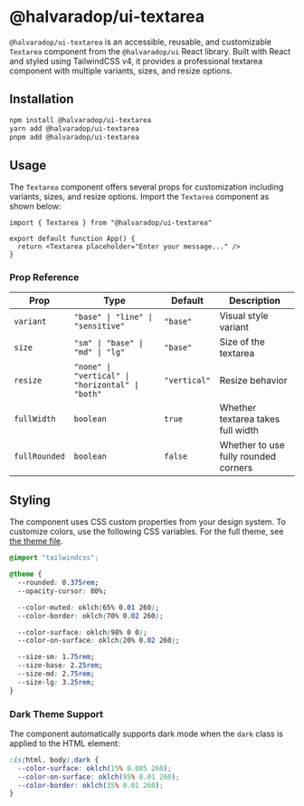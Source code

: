 # @halvaradop/ui-textarea

`@halvaradop/ui-textarea` is an accessible, reusable, and customizable `Textarea` component from the `@halvaradop/ui` React library. Built with React and styled using TailwindCSS v4, it provides a professional textarea component with multiple variants, sizes, and resize options.

## Installation

```bash
npm install @halvaradop/ui-textarea
yarn add @halvaradop/ui-textarea
pnpm add @halvaradop/ui-textarea
```

## Usage

The `Textarea` component offers several props for customization including variants, sizes, and resize options. Import the `Textarea` component as shown below:

```tsx
import { Textarea } from "@halvaradop/ui-textarea"

export default function App() {
  return <Textarea placeholder="Enter your message..." />
}
```

### Prop Reference

| Prop          | Type                                             | Default      | Description                          |
| ------------- | ------------------------------------------------ | ------------ | ------------------------------------ |
| `variant`     | `"base" \| "line" \| "sensitive"`                | `"base"`     | Visual style variant                 |
| `size`        | `"sm" \| "base" \| "md" \| "lg"`                 | `"base"`     | Size of the textarea                 |
| `resize`      | `"none" \| "vertical" \| "horizontal" \| "both"` | `"vertical"` | Resize behavior                      |
| `fullWidth`   | `boolean`                                        | `true`       | Whether textarea takes full width    |
| `fullRounded` | `boolean`                                        | `false`      | Whether to use fully rounded corners |

## Styling

The component uses CSS custom properties from your design system. To customize colors, use the following CSS variables. For the full theme, see [the theme file](https://github.com/halvaradop/ui/blob/master/tailwind.css).

```css
@import "tailwindcss";

@theme {
  --rounded: 0.375rem;
  --opacity-cursor: 80%;

  --color-muted: oklch(65% 0.01 260);
  --color-border: oklch(70% 0.02 260);

  --color-surface: oklch(98% 0 0);
  --color-on-surface: oklch(20% 0.02 260);

  --size-sm: 1.75rem;
  --size-base: 2.25rem;
  --size-md: 2.75rem;
  --size-lg: 3.25rem;
}
```

### Dark Theme Support

The component automatically supports dark mode when the `dark` class is applied to the HTML element:

```css
:is(html, body).dark {
  --color-surface: oklch(15% 0.005 260);
  --color-on-surface: oklch(95% 0.01 260);
  --color-border: oklch(35% 0.01 260);
}
```
